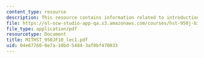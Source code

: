 ```yaml
---
content_type: resource
description: This resource contains information related to introduction.
file: https://ol-ocw-studio-app-qa.s3.amazonaws.com/courses/hst-950j-biomedical-computing-fall-2010/04e677600e7a10bd54843af0bf470033_MITHST_950JF10_lec1.pdf
file_type: application/pdf
resourcetype: Document
title: MITHST_950JF10_lec1.pdf
uid: 04e67760-0e7a-10bd-5484-3af0bf470033
---
```

